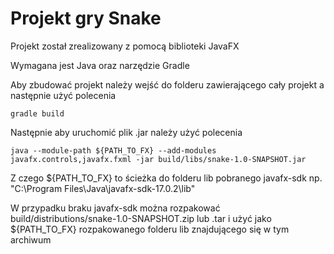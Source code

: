 # Projekt gry Snake

Projekt został zrealizowany z pomocą biblioteki JavaFX

Wymagana jest Java oraz narzędzie Gradle

Aby zbudować projekt należy wejść do folderu zawierającego cały projekt a następnie użyć polecenia

```
gradle build
```

Następnie aby uruchomić plik .jar należy użyć polecenia

```
java --module-path ${PATH_TO_FX} --add-modules javafx.controls,javafx.fxml -jar build/libs/snake-1.0-SNAPSHOT.jar
```

Z czego ${PATH_TO_FX} to ścieżka do folderu lib pobranego javafx-sdk np.
"C:\Program Files\Java\javafx-sdk-17.0.2\lib"

W przypadku braku javafx-sdk można rozpakować build/distributions/snake-1.0-SNAPSHOT.zip lub .tar i użyć jako
${PATH_TO_FX} rozpakowanego folderu lib znajdującego się w tym archiwum
```